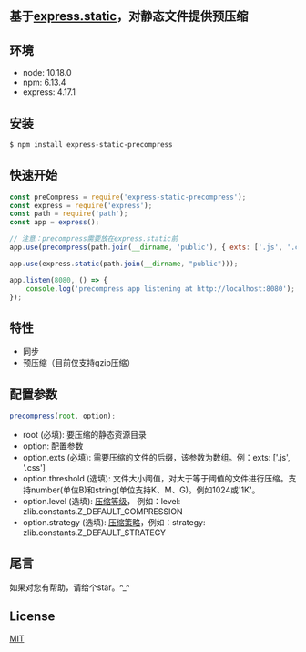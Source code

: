 ## 基于[express.static](https://www.expressjs.com.cn/4x/api.html#express.static)，对静态文件提供预压缩
## 环境
* node: 10.18.0
* npm: 6.13.4
* express: 4.17.1

## 安装
```bash
$ npm install express-static-precompress
```

## 快速开始
```js
const preCompress = require('express-static-precompress');
const express = require('express');
const path = require('path');
const app = express();

// 注意：precompress需要放在express.static前
app.use(precompress(path.join(__dirname, 'public'), { exts: ['.js', '.css']} ));

app.use(express.static(path.join(__dirname, "public")));

app.listen(8080, () => {
    console.log('precompress app listening at http://localhost:8080');
});
```
## 特性
* 同步
* 预压缩（目前仅支持gzip压缩）

## 配置参数
```js
precompress(root, option);
```
* root (必填): 要压缩的静态资源目录
* option: 配置参数
* option.exts (必填): 需要压缩的文件的后缀，该参数为数组。例：exts: ['.js', '.css']
* option.threshold (选填): 文件大小阈值，对大于等于阈值的文件进行压缩。支持number(单位B)和string(单位支持K、M、G)。例如1024或'1K'。
* option.level (选填): [压缩等级](http://nodejs.cn/api/zlib.html#zlib_constants)， 例如：level: zlib.constants.Z_DEFAULT_COMPRESSION
* option.strategy (选填): [压缩策略](http://nodejs.cn/api/zlib.html#zlib_constants)，例如：strategy: zlib.constants.Z_DEFAULT_STRATEGY

## 尾言
如果对您有帮助，请给个star。^_^

## License
[MIT](LICENSE)